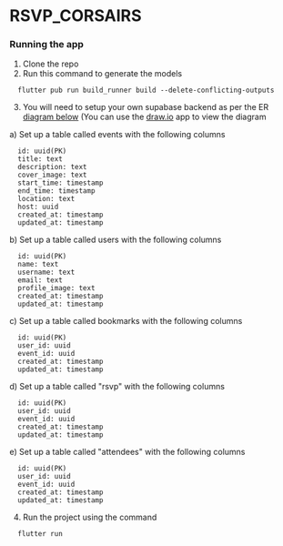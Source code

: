 # RSVP_CORSAIRS

### Running the app

1. Clone the repo
2. Run this command to generate the models
```
  flutter pub run build_runner build --delete-conflicting-outputs
```


3. You will need to setup your own supabase backend as per the ER [diagram below](./ERDiagram.png) (You can use the [draw.io](https://draw.io) app to view the diagram

 a) Set up a table called events with the following columns
```
  id: uuid(PK)
  title: text
  description: text
  cover_image: text
  start_time: timestamp
  end_time: timestamp
  location: text
  host: uuid
  created_at: timestamp
  updated_at: timestamp
```
b) Set up a table called users with the following columns
```
  id: uuid(PK)
  name: text
  username: text
  email: text
  profile_image: text
  created_at: timestamp
  updated_at: timestamp
```

c) Set up a table called bookmarks with the following columns
```
  id: uuid(PK)
  user_id: uuid
  event_id: uuid
  created_at: timestamp
  updated_at: timestamp
```

d) Set up a table called "rsvp" with the following columns
```
  id: uuid(PK)
  user_id: uuid
  event_id: uuid
  created_at: timestamp
  updated_at: timestamp
```
e) Set up a table called "attendees" with the following columns

```
  id: uuid(PK)
  user_id: uuid
  event_id: uuid
  created_at: timestamp
  updated_at: timestamp
```

4. Run the project using the command
```
  flutter run
```
